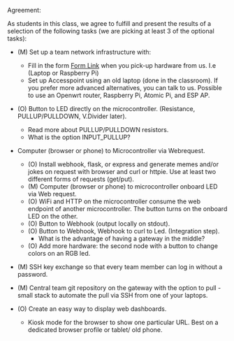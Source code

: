 Agreement:

As students in this class, we agree to fulfill and present the results of a selection of the following tasks (we are picking at least 3 of the optional tasks):

- (M) Set up a team network infrastructure with:
  - Fill in the form [Form Link](https://forms.gle/Pvaw8h5CDU1GrySaA) when you pick-up hardware from us. I.e (Laptop or Raspberry Pi)
  - Set up Accesspoint using an old laptop (done in the classroom). If you prefer more advanced alternatives, you can talk to us. Possible to use an Openwrt router, Raspberry Pi, Atomic Pi, and ESP AP.

- (O) Button to LED directly on the microcontroller. (Resistance, PULLUP/PULLDOWN, V.Divider later).
  - Read more about PULLUP/PULLDOWN resistors.
  - What is the option INPUT_PULLUP?
- Computer (browser or phone) to Microcontroller via Webrequest.
  - (O) Install webhook, flask, or express and generate memes and/or jokes on request with browser and curl or httpie. Use at least two different forms of requests (get/put).
  - (M) Computer (browser or phone) to microcontroller onboard LED via Web request.
  - (O) WiFi and HTTP on the microcontroller consume the web endpoint of another microcontroller. The button turns on the onboard LED on the other.
  - (O) Button to Webhook (output locally on stdout).
  - (O) Button to Webhook, Webhook to curl to Led. (Integration step).
    - What is the advantage of having a gateway in the middle?
  - (O) Add more hardware: the second node with a button to change colors on an RGB led.

- (M) SSH key exchange so that every team member can log in without a password.
- (M) Central team git repository on the gateway with the option to pull - small stack to automate the pull via SSH from one of your laptops.
- (O) Create an easy way to display web dashboards.
  - Kiosk mode for the browser to show one particular URL. Best on a dedicated browser profile or tablet/ old phone.
